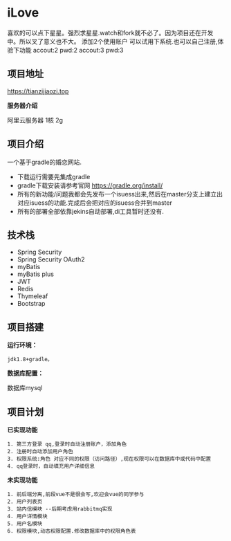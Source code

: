 # iLove

喜欢的可以点下星星。强烈求星星.watch和fork就不必了。因为项目还在开发中。所以叉了意义也不大。
添加2个使用账户 可以试用下系统.也可以自己注册,体验下功能
accout:2 pwd:2
accout:3 pwd:3

## 项目地址

  https://tianzijiaozi.top
  
  **服务器介绍**
  
   阿里云服务器 1核 2g

## 项目介绍

一个基于gradle的婚恋网站. 
  - 下载运行需要先集成gradle
  - gradle下载安装请参考官网 https://gradle.org/install/
  - 所有的新功能/问题我都会先发布一个isuess出来,然后在master分支上建立出对应isuess的功能.完成后会把对应的isuess合并到master
  - 所有的部署全部依靠jekins自动部署,di工具暂时还没有.
  
## 技术栈
  - Spring Security
  - Spring Security OAuth2
  - myBatis
  - myBatis plus
  - JWT
  - Redis
  - Thymeleaf
  - Bootstrap
  
## 项目搭建

  **运行环境：**

    jdk1.8+gradle。
  
  **数据库配置：**
 
  数据库mysql
  
## 项目计划

  **已实现功能**

    1. 第三方登录 qq,登录时自动注册账户，添加角色
    2. 注册时自动添加用户角色
    3. 权限系统:角色 对应不同的权限（访问路径）,现在权限可以在数据库中或代码中配置
    4. qq登录时，自动填充用户详细信息

  **未实现功能**

    1. 前后端分离,前段vue不是很会写,欢迎会vue的同学参与
    2. 用户列表页
    3. 站内信模块 --后期考虑用rabbitmq实现
    4. 用户详情模块
    5. 用户名模块
    6. 权限模块,动态权限配置.修改数据库中的权限角色表
